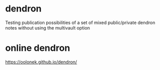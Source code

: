 # dendron
Testing publication possibilities of a set of mixed public/private dendron notes without using the multivault option

# online dendron
https://oolonek.github.io/dendron/



